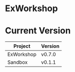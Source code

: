 # ExWorkshop

# Current Version
| Project    | Version |
|------------|---------|
| ExWorkshop | v0.7.0  |
| Sandbox    | v0.1.1  |
